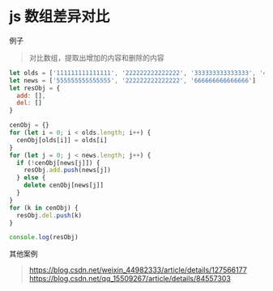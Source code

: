 # js 数组差异对比

例子

> 对比数组，提取出增加的内容和删除的内容

```javascript
let olds = ['111111111111111', '222222222222222', '333333333333333', '444444444444444']
let news = ['555555555555555', '222222222222222', '666666666666666']
let resObj = {
  add: [],
  del: []
}

cenObj = {}
for (let i = 0; i < olds.length; i++) {
  cenObj[olds[i]] = olds[i]
}
for (let j = 0; j < news.length; j++) {
  if (!cenObj[news[j]]) {
    resObj.add.push(news[j])
  } else {
    delete cenObj[news[j]]
  }
}
for (k in cenObj) {
  resObj.del.push(k)
}

console.log(resObj)
```

其他案例

> https://blog.csdn.net/weixin_44982333/article/details/127566177
> https://blog.csdn.net/qq_15509267/article/details/84557303
